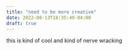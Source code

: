 ```yaml
---
title: "need to be more creative"
date: 2022-08-13T18:35:49-04:00
draft: true
---
```


this is kind of cool and kind of nerve wracking 